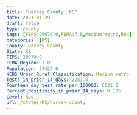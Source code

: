 ```yaml
---
title: "Harvey County, KS"
date: 2021-01-29
draft: false
type: county
tags: [FIPS:20079.0,FEMA:7.0,Medium metro,Red]
categories: [KS]
County: Harvey County
State: KS
FIPS: 20079.0
FEMA_Region: 7.0
Population: 34429.0
NCHS_Urban_Rural_Classification: Medium metro
Tests_in_prior_14_days: 2283.0
Fourteen_day_test_rate_per_100000: 6631.0
Percent_Positivity_in_prior_14_days: 0.105
Level: Red
url: /states/KS/harvey-county
---
```



